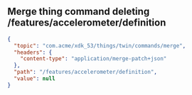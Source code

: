 ## Merge thing command deleting /features/accelerometer/definition

```json
{
  "topic": "com.acme/xdk_53/things/twin/commands/merge",
  "headers": {
    "content-type": "application/merge-patch+json"
  },
  "path": "/features/accelerometer/definition",
  "value": null
}
```
